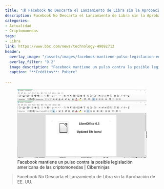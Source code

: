 ```yaml
---
title: "💰 Facebook No Descarta el Lanzamiento de Libra sin la Aprobación de EE. UU."
description: Facebook No Descarta el Lanzamiento de Libra sin la Aprobación de EE. UU.
categories:
- Actualidad
- Criptomonedas
tags:
- Libra
link: https://www.bbc.com/news/technology-49092713
header:
  overlay_image: "/assets/images/facebook-mantiene-pulso-legislacion-eeuu-libra.jpg"
  overlay_filter: "0.2"
  image_description: "Facebook mantiene un pulso contra la posible legislación americana de las criptomonedas | Ciberninjas"
  caption: "**Créditos**: PxHere"

---
```


<figure>
    <a href="/assets/images/facebook-mantiene-pulso-legislacion-eeuu-libra.jpg" class="image-popup"><img src="/assets/images/libre-officex636.jpg"></a>
    <figcaption>Facebook mantiene un pulso contra la posible legislación americana de las criptomonedas | Ciberninjas</figcaption>
</figure>

> Facebook No Descarta el Lanzamiento de Libra sin la Aprobación de EE. UU.